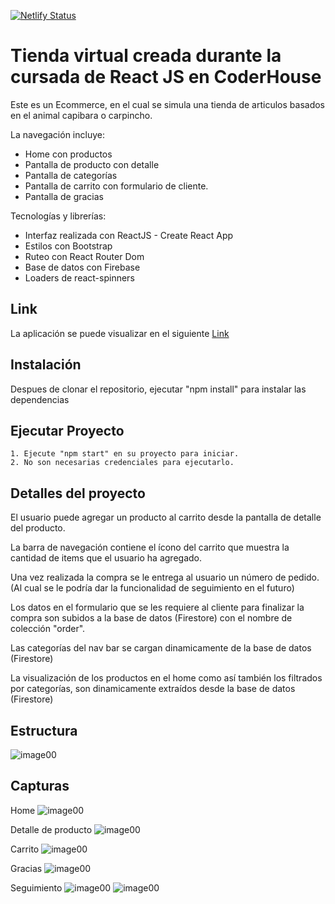 [![Netlify Status](https://api.netlify.com/api/v1/badges/16e3ab32-0955-4c60-ba45-9cfca05564f0/deploy-status)](https://app.netlify.com/sites/tiendalaptops/deploys)

# Tienda virtual creada durante la cursada de React JS en CoderHouse

Este es un Ecommerce, en el cual se simula una tienda de articulos basados en el animal capibara o carpincho.

La navegación incluye: 
+ Home con productos
+ Pantalla de producto con detalle
+ Pantalla de categorías
+ Pantalla de carrito con formulario de cliente.
+ Pantalla de gracias

Tecnologías y librerías:
+ Interfaz realizada con ReactJS - Create React App
+ Estilos con Bootstrap
+ Ruteo con React Router Dom
+ Base de datos con Firebase
+ Loaders de react-spinners

## Link

La aplicación se puede visualizar en el siguiente [Link]()

## Instalación

Despues de clonar el repositorio, ejecutar "npm install" para instalar las dependencias

## Ejecutar Proyecto

    1. Ejecute "npm start" en su proyecto para iniciar.
    2. No son necesarias credenciales para ejecutarlo.

## Detalles del proyecto

El usuario puede agregar un producto al carrito desde la pantalla de detalle del producto.

La barra de navegación contiene el ícono del carrito que muestra la cantidad de items que el usuario ha agregado.

Una vez realizada la compra se le entrega al usuario un número de pedido.(Al cual se le podría dar la funcionalidad de seguimiento en el futuro)

Los datos en el formulario que se les requiere al cliente para finalizar la compra son subidos a la base de datos (Firestore) con el nombre de colección "order".

Las categorías del nav bar se cargan dinamicamente de la base de datos (Firestore)

La visualización de los productos en el home como así también los filtrados por categorías, son dinamicamente extraídos desde la base de datos (Firestore)

## Estructura

![image00]()

## Capturas

Home
![image00](http://alejomann.com/coder/img/home.png)

Detalle de producto
![image00](http://alejomann.com/coder/img/detalle.png)

Carrito
![image00](http://alejomann.com/coder/img/carrito.png)

Gracias
![image00](http://alejomann.com/coder/img/gracias.png)

Seguimiento
![image00](http://alejomann.com/coder/img/seguimiento1.png)
![image00](http://alejomann.com/coder/img/seguimiento2.png)
